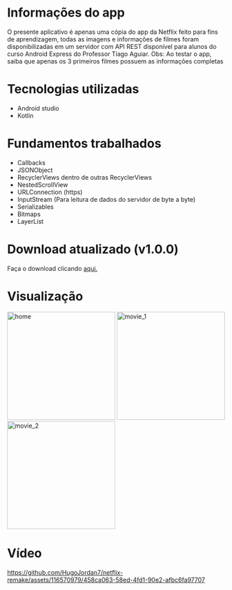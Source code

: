 # Informações do app
O presente aplicativo é apenas uma cópia do app da Netflix feito para fins de aprendizagem, todas as imagens e informações de filmes foram disponibilizadas em um servidor com API REST disponível para alunos do curso Android Express do Professor Tiago Aguiar.
Obs: Ao testar o app, saiba que apenas os 3 primeiros filmes possuem as informações completas

# Tecnologias utilizadas
- Android studio
- Kotlin

# Fundamentos trabalhados
- Callbacks
- JSONObject
- RecyclerViews dentro de outras RecyclerViews
- NestedScrollView
- URLConnection (https)
- InputStream (Para leitura de dados do servidor de byte a byte)
- Serializables
- Bitmaps
- LayerList

# Download atualizado (v1.0.0)
Faça o download clicando [aqui.](https://github.com/HugoJordan7/netflix-remake/raw/main/Netflix%20Remake.apk)

# Visualização
<img src="https://github.com/HugoJordan7/netflix-remake/assets/116570979/b63d8ce0-d470-4198-9055-210af9bb2cd6" width="250" alt="home"> 
<img src="https://github.com/HugoJordan7/netflix-remake/assets/116570979/5273119a-8f62-4518-9a64-19349642c738" width="250" alt="movie_1">
<img src="https://github.com/HugoJordan7/netflix-remake/assets/116570979/f072911f-7ac0-45e9-8dcc-62f64eb4f2d2" width="250" alt="movie_2"> 

# Vídeo
https://github.com/HugoJordan7/netflix-remake/assets/116570979/458ca063-58ed-4fd1-90e2-afbc6fa97707



